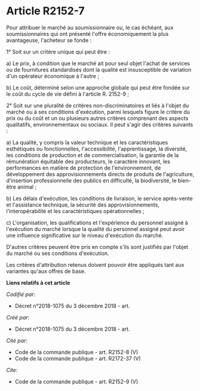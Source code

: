 # Article R2152-7

Pour attribuer le marché au soumissionnaire ou, le cas échéant, aux soumissionnaires qui ont présenté l'offre économiquement
la plus avantageuse, l'acheteur se fonde : 

1° Soit sur un critère unique qui peut être : 

a) Le prix, à condition que le marché ait pour seul objet l'achat de services ou de fournitures standardisés dont la qualité
est insusceptible de variation d'un opérateur économique à l'autre ; 

b) Le coût, déterminé selon une approche globale qui peut être fondée sur le coût du cycle de vie défini à l'article R.
2152-9 ; 

2° Soit sur une pluralité de critères non-discriminatoires et liés à l'objet du marché ou à ses conditions d'exécution, parmi
lesquels figure le critère du prix ou du coût et un ou plusieurs autres critères comprenant des aspects qualitatifs,
environnementaux ou sociaux. Il peut s'agir des critères suivants : 

a) La qualité, y compris la valeur technique et les caractéristiques esthétiques ou fonctionnelles, l'accessibilité,
l'apprentissage, la diversité, les conditions de production et de commercialisation, la garantie de la rémunération équitable
des producteurs, le caractère innovant, les performances en matière de protection de l'environnement, de développement des
approvisionnements directs de produits de l'agriculture, d'insertion professionnelle des publics en difficulté, la
biodiversité, le bien-être animal ; 

b) Les délais d'exécution, les conditions de livraison, le service après-vente et l'assistance technique, la sécurité des
approvisionnements, l'interopérabilité et les caractéristiques opérationnelles ; 

c) L'organisation, les qualifications et l'expérience du personnel assigné à l'exécution du marché lorsque la qualité du
personnel assigné peut avoir une influence significative sur le niveau d'exécution du marché. 

D'autres critères peuvent être pris en compte s'ils sont justifiés par l'objet du marché ou ses conditions d'exécution. 

Les critères d'attribution retenus doivent pouvoir être appliqués tant aux variantes qu'aux offres de base.

**Liens relatifs à cet article**

_Codifié par_:

  - Décret n°2018-1075 du 3 décembre 2018 - art.

_Créé par_:

  - Décret n°2018-1075 du 3 décembre 2018 - art.

_Cité par_:

  - Code de la commande publique - art. R2152-8 (V)
  - Code de la commande publique - art. R2172-37 (V)

_Cite_:

  - Code de la commande publique - art. R2152-9 (V)
